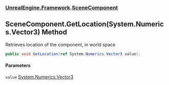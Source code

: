 ### [UnrealEngine.Framework](./UnrealEngine-Framework.md 'UnrealEngine.Framework').[SceneComponent](./UnrealEngine-Framework-SceneComponent.md 'UnrealEngine.Framework.SceneComponent')
## SceneComponent.GetLocation(System.Numerics.Vector3) Method
Retrieves location of the component, in world space  
```csharp
public void GetLocation(ref System.Numerics.Vector3 value);
```
#### Parameters
<a name='UnrealEngine-Framework-SceneComponent-GetLocation(System-Numerics-Vector3)-value'></a>
`value` [System.Numerics.Vector3](https://docs.microsoft.com/en-us/dotnet/api/System.Numerics.Vector3 'System.Numerics.Vector3')  
  
